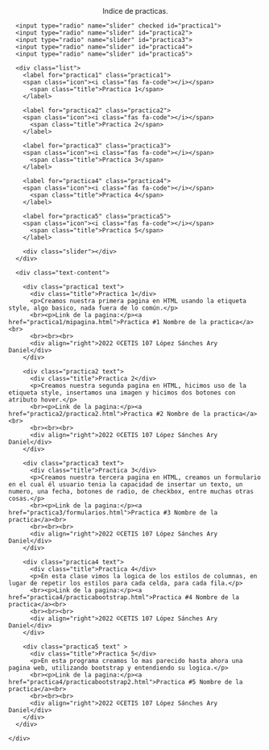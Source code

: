 <!DOCTYPE html>
<!-- algo tranqui -->
<html lang="en" dir="ltr">
  <head>
    <meta charset="UTF-8">
    <title> CSS Vertical Tabs | CodingLab </title>
    <link rel="stylesheet" href="style.css">
    <!-- UwU -->
    <link rel="stylesheet" href="https://cdnjs.cloudflare.com/ajax/libs/font-awesome/5.15.2/css/all.min.css"/>
     <meta name="viewport" content="width=device-width, initial-scale=1.0">
   </head>
<body>
  <div class="container">
    <div class="topic" align="center">Indice de practicas.</div>
    <div class="content">

      <input type="radio" name="slider" checked id="practica1">
      <input type="radio" name="slider" id="practica2">
      <input type="radio" name="slider" id="practica3">
      <input type="radio" name="slider" id="practica4">
      <input type="radio" name="slider" id="practica5">

      <div class="list">
        <label for="practica1" class="practica1">
        <span class="icon"><i class="fas fa-code"></i></span>
          <span class="title">Practica 1</span>
        </label>

        <label for="practica2" class="practica2">
        <span class="icon"><i class="fas fa-code"></i></span>
          <span class="title">Practica 2</span>
        </label>

        <label for="practica3" class="practica3">
        <span class="icon"><i class="fas fa-code"></i></span>
          <span class="title">Practica 3</span>
        </label>

        <label for="practica4" class="practica4">
        <span class="icon"><i class="fas fa-code"></i></span>
          <span class="title">Practica 4</span>
        </label>

        <label for="practica5" class="practica5">
        <span class="icon"><i class="fas fa-code"></i></span>
          <span class="title">Practica 5</span>
        </label>

        <div class="slider"></div>
      </div>

      <div class="text-content">

        <div class="practica1 text">
          <div class="title">Practica 1</div>
          <p>Creamos nuestra primera pagina en HTML usando la etiqueta style, algo basico, nada fuera de lo común.</p>
          <br><p>Link de la pagina:</p><a href="practica1/mipagina.html">Practica #1 Nombre de la practica</a><br>          
          <br><br><br>
          <div align="right">2022 ©️CETIS 107 López Sánches Ary Daniel</div>
        </div>

        <div class="practica2 text">
          <div class="title">Practica 2</div>
          <p>Creamos nuestra segunda pagina en HTML, hicimos uso de la etiqueta style, insertamos una imagen y hicimos dos botones con atributo hover.</p>
          <br><p>Link de la pagina:</p><a href="practica2/practica2.html">Practica #2 Nombre de la practica</a><br>
          <br><br><br>
          <div align="right">2022 ©️CETIS 107 López Sánches Ary Daniel</div>
        </div>

        <div class="practica3 text">
          <div class="title">Practica 3</div>
          <p>Creamos nuestra tercera pagina en HTML, creamos un formulario en el cual él usuario tenia la capacidad de insertar un texto, un numero, una fecha, botones de radio, de checkbox, entre muchas otras cosas.</p>
          <br><p>Link de la pagina:</p><a href="practica3/formularios.html">Practica #3 Nombre de la practica</a><br>
          <br><br><br>
          <div align="right">2022 ©️CETIS 107 López Sánches Ary Daniel</div>
        </div>

        <div class="practica4 text">
          <div class="title">Practica 4</div>
          <p>En esta clase vimos la logica de los estilos de columnas, en lugar de repetir los estilos para cada celda, para cada fila.</p>
          <br><p>Link de la pagina:</p><a href="practica4/practicabootstrap.html">Practica #4 Nombre de la practica</a><br>
          <br><br><br>
          <div align="right">2022 ©️CETIS 107 López Sánches Ary Daniel</div>
        </div>

        <div class="practica5 text" >
          <div class="title">Practica 5</div>
          <p>En esta programa creamos lo mas parecido hasta ahora una pagina web, utilizando bootstrap y entendiendo su logica.</p>
          <br><p>Link de la pagina:</p><a href="practica4/practicabootstrap2.html">Practica #5 Nombre de la practica</a><br>
          <br><br><br>
          <div align="right">2022 ©️CETIS 107 López Sánches Ary Daniel</div>
        </div>
      </div>

    </div>
  </div>

</body>
</html>
